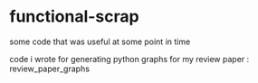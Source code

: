 # functional-scrap
some code that was useful at some point in time

code i wrote for generating python graphs for my review paper : review_paper_graphs
